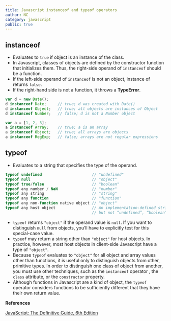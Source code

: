 ```yaml
---
title: Javascript instanceof and typeof operators
author: NC
category: javascript
public: true
---
```


## instanceof
- Evaluates to `true` if object is an instance of the class.
- In Javascript, classes of objects are defined by the constructor function that initializes them. Thus, the right-side operand of `instanceof` should be a function.
- If the left-side operand of `instanceof` is not an object, instance of returns `false`.
- If the right-hand side is not a function, it throws a **TypeError**.

```js
var d = new Date();
d instanceof Date;     // true; d was created with Date()
d instanceof Object;   // true; all objects are instances of Object
d instanceof Number;   // false; d is not a Number object
```

```js
var a = [1, 2, 3];
a instanceof Array;    // true; a is an array
a instanceof Object;   // true; all arrays are objects
a instanceof RegExp;   // false; arrays are not regular expressions
```

## typeof
- Evaluates to a string that specifies the type of the operand.

```js
typeof undefined                      // "undefined"
typeof null                           // "object"
typeof true/false                     // "boolean"
typeof any number / NaN               // "number"
typeof any string                     // "string"
typeof any function                   // "function"
typeof any non-function native object // "object"
typeof any host object                // An implementation-defined string,
                                      // but not “undefined”, “boolean”, “number”, or “string”.
```

- `typeof` returns `"object"` if the operand value is `null`. If you want to distinguish `null` from objects, you’ll have to explicitly test for this special-case value.
- `typeof` may return a string other than `"object"` for host objects. In practice, however, most host objects in client-side Javascript have a type of `"object"`.
- Because `typeof` evaluates to `"object"` for all object and array values other than functions, it is useful only to distinguish objects from other, primitive types. In order to distinguish one class of object from another, you must use other techniques, such as the `instanceof` operator , the `class` attribute, or the `constructor` property.
- Although functions in Javascript are a kind of object, the `typeof` operator considers functions to be sufficiently different that they have their own return value.


**References**

[JavaScript: The Definitive Guide, 6th Edition](http://shop.oreilly.com/product/9780596805531.do)
